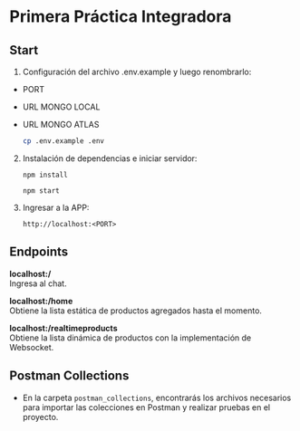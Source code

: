 # Primera Práctica Integradora

## Start

1. Configuración del archivo .env.example y luego renombrarlo:

- PORT
- URL MONGO LOCAL
- URL MONGO ATLAS

   ```bash
   cp .env.example .env
   ```

2. Instalación de dependencias e iniciar servidor:
    ```shell
    npm install
    ```

    ```shell
    npm start
    ```
3. Ingresar a la APP:

    ```
    http://localhost:<PORT>
    ```
## Endpoints


**localhost:<PORT>/**  
Ingresa al chat.

**localhost:<PORT>/home**  
Obtiene la lista estática de productos agregados hasta el momento.

**localhost:<PORT>/realtimeproducts**  
Obtiene la lista dinámica de productos con la implementación de Websocket. 


## Postman Collections

- En la carpeta `postman_collections`, encontrarás los archivos necesarios para importar las colecciones en Postman y realizar pruebas en el proyecto.
